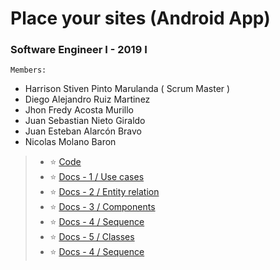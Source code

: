 # Place your sites (Android App)

### **Software Engineer I** - 2019 I

`Members:`

* Harrison Stiven Pinto Marulanda ( Scrum Master ) 
* Diego Alejandro Ruiz Martinez
* Jhon Fredy Acosta Murillo
* Juan Sebastian Nieto Giraldo
* Juan Esteban Alarcón Bravo
* Nicolas Molano Baron

> * :star: [Code]()
> * :star: [Docs - 1 / Use cases]()
> * :star: [Docs - 2 / Entity relation]()
> * :star: [Docs - 3 / Components]()
> * :star: [Docs - 4 / Sequence]()
> * :star: [Docs - 5 / Classes]()
> * :star: [Docs - 4 / Sequence]()

